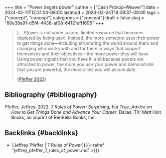 +++
title = "Power begets power"
author = ["Cash Prokop-Weaver"]
date = 2024-02-11T12:31:00-08:00
lastmod = 2024-02-24T18:09:37-08:00
tags = ["concept", "concept"]
categories = ["concept"]
draft = false
slug = "80e39a91-d5f4-4438-af08-64121eff1695"
+++

> [... P]ower is not some scarce, limited resource that becomes depleted by being used. Instead, the more someone uses their power to get things done—including structuring the world around them and changing who works with and for them in ways that support themselves and their objectives—the more power they will have. Using power signals that you have it, and because people are attracted to power, the more you use your power and demonstrate that you are powerful, the more allies you will accumulate.
>
> (<a href="#citeproc_bib_item_1">Pfeffer 2022</a>)


## Bibliography {#bibliography}

<style>.csl-entry{text-indent: -1.5em; margin-left: 1.5em;}</style><div class="csl-bib-body">
  <div class="csl-entry"><a id="citeproc_bib_item_1"></a>Pfeffer, Jeffrey. 2022. <i>7 Rules of Power: Surprising, but True, Advice on How to Get Things Done and Advance Your Career</i>. Dallas, TX: Matt Holt Books, an imprint of BenBella Books, Inc.</div>
</div>


## Backlinks {#backlinks}

-   [Jeffrey Pfeffer | 7 Rules of Power]({{< relref "jeffrey_pfeffer_7_rules_of_power.md" >}})
